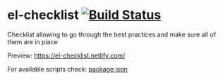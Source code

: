 # el-checklist [![Build Status](https://travis-ci.com/elpassion/el-checklist.svg?branch=master)](https://travis-ci.com/elpassion/el-checklist)
Checklist allowing to go through the best practices and make sure all of them are in place

Preview: https://el-checklist.netlify.com/

For available scripts check: [package.json](https://github.com/elpassion/el-checklist/blob/master/package.json)
